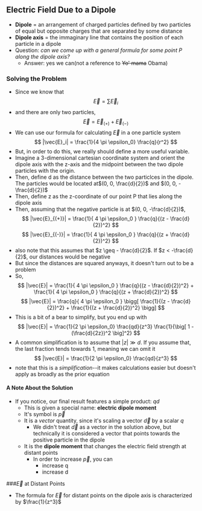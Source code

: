 ## Electric Field Due to a Dipole
- **Dipole** = an arrangement of charged particles defined by two particles of equal but opposite charges that are separated by some distance
- **Dipole axis** = the immaginary line that contains the position of each particle in a dipole
- Question: *can we come up with a general formula for some point P along the dipole axis?*
    * Answer: yes we can(not a reference to ~~Yo' mama~~ Obama)

### Solving the Problem
- Since we know that
$$ \vec{E} = \sum \vec{E}_i $$
- and there are only two particles,
$$ \vec{E} = \vec{E}_{(+)} + \vec{E}_{(-)} $$
- We can use our formula for calculating $\vec{E}$ in a one particle system
$$ |\vec{E}_i| = \frac{1}{4 \pi \epsilon_0} \frac{q}{r^2} $$
- But, in order to do this, we really should define a more useful variable.
- Imagine a 3-dimensional cartesian coordinate system and orient the dipole axis with the z-axis and the midpoint between the two dipole particles with the origin.
- Then, define d as the distance between the two particlces in the dipole.  The particles would be located at$(0, 0, \frac{d}{2})$ and $(0, 0, - \frac{d}{2})$
- Then, define z as the z-coordinate of our point P that lies along the dipole axis
- Then, assuming that the negative particle is at $(0, 0, -\frac{d}{2})$,
$$ |\vec{E}_{(+)}| = \frac{1}{ 4 \pi \epsilon_0 } \frac{q}{(z - \frac{d}{2})^2} $$
$$ |\vec{E}_{(-)}| = \frac{1}{ 4 \pi \epsilon_0 } \frac{q}{(z + \frac{d}{2})^2} $$
- also note that this assumes that $z \geq - \frac{d}{2}$.  If $z < -\frac{d}{2}$, our distances would be negative
- But since the distances are squared anyways, it doesn't turn out to be a problem
- So,
$$ |\vec{E}| = \frac{1}{ 4 \pi \epsilon_0 } \frac{q}{(z - \frac{d}{2})^2} + \frac{1}{ 4 \pi \epsilon_0 } \frac{q}{(z + \frac{d}{2})^2} $$
$$ |\vec{E}| = \frac{q}{ 4 \pi \epsilon_0 } \bigg[ \frac{1}{(z - \frac{d}{2})^2} + \frac{1}{(z + \frac{d}{2})^2} \bigg] $$
- This is a bit of a bear to simplify, but you end up with
$$ |\vec{E}| = \frac{1}{2 \pi \epsilon_0} \frac{qd}{z^3} \frac{1}{\big[ 1 - (\frac{d}{2z})^2 \big]^2} $$
- A common simplification is to assume that $|z| \gg d$.  If you assume that, the last fraction tends towards 1, meaning we can omit it
$$ |\vec{E}| = \frac{1}{2 \pi \epsilon_0} \frac{qd}{z^3} $$
- note that this is a *simplification*--it makes calculations easier but doesn't apply as broadly as the prior equation

#### A Note About the Solution
- If you notice, our final result features a simple product: $qd$
    * This is given a special name: **electric dipole moment**
    * It's symbol is $\vec{p}$
    * It is a *vector* quantity, since it's scaling a vector $\vec{d}$ by a scalar $q$
        + We didn't treat $\vec{d}$ as a vector in the solution above, but technically it is considered a vector that points towards the positive particle in the dipole
    * It is the **dipole moment** that changes the electric field strength at distant points
        + In order to increase $\vec{p}$, you can
            - increase q
            - increase d

###$\vec{E}$ at Distant Points
- The formula for $\vec{E}$ for distant points on the dipole axis is characterized by $\frac{1}{z^3}$

